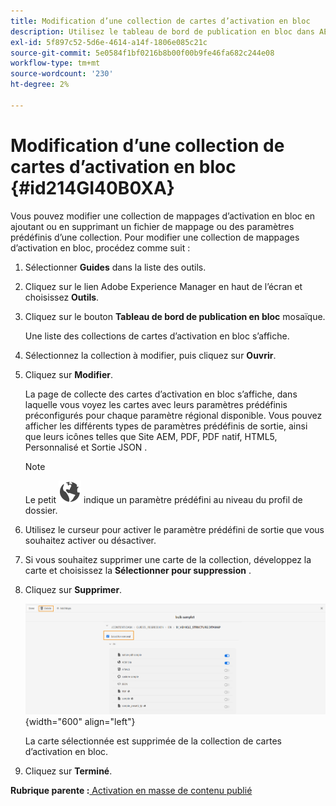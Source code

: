 ```yaml
---
title: Modification d’une collection de cartes d’activation en bloc
description: Utilisez le tableau de bord de publication en bloc dans AEM Guides. Découvrez comment modifier une collection de mappages d’activation en bloc en ajoutant ou en supprimant des fichiers de mappage.
exl-id: 5f897c52-5d6e-4614-a14f-1806e085c21c
source-git-commit: 5e0584f1bf0216b8b00f00b9fe46fa682c244e08
workflow-type: tm+mt
source-wordcount: '230'
ht-degree: 2%

---
```


# Modification d’une collection de cartes d’activation en bloc {#id214GI40B0XA}

Vous pouvez modifier une collection de mappages d’activation en bloc en ajoutant ou en supprimant un fichier de mappage ou des paramètres prédéfinis d’une collection. Pour modifier une collection de mappages d’activation en bloc, procédez comme suit :

1. Sélectionner **Guides** dans la liste des outils.

1. Cliquez sur le lien Adobe Experience Manager en haut de l’écran et choisissez **Outils**.

1. Cliquez sur le bouton **Tableau de bord de publication en bloc** mosaïque.

   Une liste des collections de cartes d’activation en bloc s’affiche.

1. Sélectionnez la collection à modifier, puis cliquez sur **Ouvrir**.

1. Cliquez sur **Modifier**.

   La page de collecte des cartes d’activation en bloc s’affiche, dans laquelle vous voyez les cartes avec leurs paramètres prédéfinis préconfigurés pour chaque paramètre régional disponible.
Vous pouvez afficher les différents types de paramètres prédéfinis de sortie, ainsi que leurs icônes telles que Site AEM, PDF, PDF natif, HTML5, Personnalisé et Sortie JSON .

   >[!NOTE]
   >
   > Le petit ![](images/global-preset-icon.svg) indique un paramètre prédéfini au niveau du profil de dossier.


1. Utilisez le curseur pour activer le paramètre prédéfini de sortie que vous souhaitez activer ou désactiver.

1. Si vous souhaitez supprimer une carte de la collection, développez la carte et choisissez la **Sélectionner pour suppression** .

1. Cliquez sur **Supprimer**.

   ![](images/bulk-activation-delete-map.png){width="600" align="left"}

   La carte sélectionnée est supprimée de la collection de cartes d’activation en bloc.

1. Cliquez sur **Terminé**.


**Rubrique parente :**[ Activation en masse de contenu publié](conf-bulk-activation.md)
